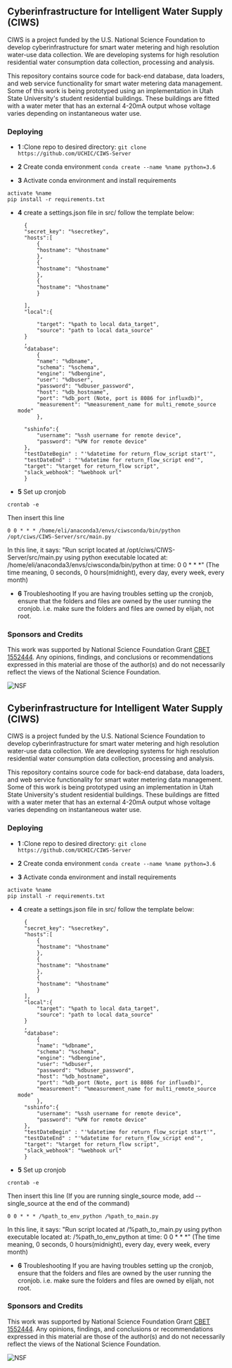 ## Cyberinfrastructure for Intelligent Water Supply (CIWS) 

CIWS is a project funded by the U.S. National Science Foundation to develop cyberinfrastructure for smart water metering and high resolution water-use data collection. We are developing systems for high resolution residential water consumption data collection, processing and analysis.

This repository contains source code for back-end database, data loaders, and web service functionality for smart water metering data management. Some of this work is being prototyped using an implementation in Utah State University's student residential buildings. These buildings are fitted with a water meter that has an external 4-20mA output whose voltage varies depending on instantaneous water use.



### Deploying

- **1** :Clone repo to desired directory: 
``` git clone https://github.com/UCHIC/CIWS-Server ```

- **2** Create conda environment
``` conda create --name %name python=3.6 ```

- **3** Activate conda environment and install requirements
``` 
activate %name 
pip install -r requirements.txt
```

- **4** create a settings.json file in src/ follow the template below:

        {
        "secret_key": "%secretkey",
        "hosts":[
            {
            "hostname": "%hostname"
            },
            {
            "hostname": "%hostname"
            },
            {
            "hostname": "%hostname"
            }

        ],
        "local":{

            "target": "%path to local data_target",
            "source": "path to local data_source"
        }  
        ,
        "database":
            {
            "name": "%dbname",
            "schema": "%schema",
            "engine": "%dbengine",
            "user": "%dbuser",
            "password": "%dbuser_password",
            "host": "%db_hostname",
            "port": "%db_port (Note, port is 8086 for influxdb)",
            "measurement": "%measurement_name for multi_remote_source mode"
            },

        "sshinfo":{
            "username": "%ssh username for remote device",
            "password": "%PW for remote device"
        },
        "testDateBegin" : "'%datetime for return_flow_script start'",
        "testDateEnd" : "'%datetime for return_flow_script end'",
        "target": "%target for return_flow script",
        "slack_webhook": "%webhook url"
        }


- **5** Set up cronjob
```
crontab -e
```  
Then insert this line
```
0 0 * * * /home/eli/anaconda3/envs/ciwsconda/bin/python /opt/ciws/CIWS-Server/src/main.py
```  
In this line, it says: 
"Run script located at /opt/ciws/CIWS-Server/src/main.py 
using python executable located at: /home/eli/anaconda3/envs/ciwsconda/bin/python 
at time: 0 0 * * *" (The time meaning, 0 seconds, 0 hours(midnight), every day, every week, every month)

- **6** Troubleshooting
If you are having troubles setting up the cronjob, ensure that the folders and files are owned by the user running the cronjob. i.e. make sure the folders and files are owned by elijah, not root. 




### Sponsors and Credits

This work was supported by National Science Foundation Grant [CBET 1552444](https://www.nsf.gov/awardsearch/showAward?AWD_ID=1552444). Any opinions, findings, and conclusions or recommendations expressed in this material are those of the author(s) and do not necessarily reflect the views of the National Science Foundation.

![NSF](/doc/images/nsf.gif)
## Cyberinfrastructure for Intelligent Water Supply (CIWS) 

CIWS is a project funded by the U.S. National Science Foundation to develop cyberinfrastructure for smart water metering and high resolution water-use data collection. We are developing systems for high resolution residential water consumption data collection, processing and analysis.

This repository contains source code for back-end database, data loaders, and web service functionality for smart water metering data management. Some of this work is being prototyped using an implementation in Utah State University's student residential buildings. These buildings are fitted with a water meter that has an external 4-20mA output whose voltage varies depending on instantaneous water use.



### Deploying

- **1** :Clone repo to desired directory: 
``` git clone https://github.com/UCHIC/CIWS-Server ```

- **2** Create conda environment
``` conda create --name %name python=3.6 ```

- **3** Activate conda environment and install requirements
``` 
activate %name 
pip install -r requirements.txt
```

- **4** create a settings.json file in src/ follow the template below:

        {
        "secret_key": "%secretkey",
        "hosts":[
            {
            "hostname": "%hostname"
            },
            {
            "hostname": "%hostname"
            },
            {
            "hostname": "%hostname"
            }
        ],
        "local":{
            "target": "%path to local data_target",
            "source": "path to local data_source"
        }  
        ,
        "database":
            {
            "name": "%dbname",
            "schema": "%schema",
            "engine": "%dbengine",
            "user": "%dbuser",
            "password": "%dbuser_password",
            "host": "%db_hostname",
            "port": "%db_port (Note, port is 8086 for influxdb)",
            "measurement": "%measurement_name for multi_remote_source mode"
            },
        "sshinfo":{
            "username": "%ssh username for remote device",
            "password": "%PW for remote device"
        },
        "testDateBegin" : "'%datetime for return_flow_script start'",
        "testDateEnd" : "'%datetime for return_flow_script end'",
        "target": "%target for return_flow script",
        "slack_webhook": "%webhook url"
        }


- **5** Set up cronjob
```
crontab -e
```  
Then insert this line (If you are running single_source mode, add --single_source at the end of the command)
```
0 0 * * * /%path_to_env_python /%path_to_main.py
```  
In this line, it says: 
"Run script located at /%path_to_main.py
using python executable located at: /%path_to_env_python
at time: 0 0 * * *" (The time meaning, 0 seconds, 0 hours(midnight), every day, every week, every month)

- **6** Troubleshooting
If you are having troubles setting up the cronjob, ensure that the folders and files are owned by the user running the cronjob. i.e. make sure the folders and files are owned by elijah, not root. 




### Sponsors and Credits

This work was supported by National Science Foundation Grant [CBET 1552444](https://www.nsf.gov/awardsearch/showAward?AWD_ID=1552444). Any opinions, findings, and conclusions or recommendations expressed in this material are those of the author(s) and do not necessarily reflect the views of the National Science Foundation.

![NSF](/doc/images/nsf.gif)
